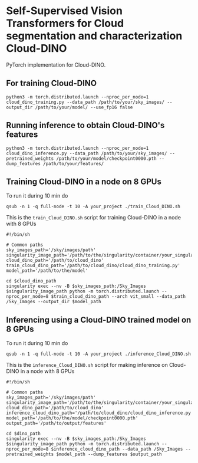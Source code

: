 # Self-Supervised Vision Transformers for Cloud segmentation and characterization Cloud-DINO

PyTorch implementation for Cloud-DINO.  

## For training Cloud-DINO

`python3 -m torch.distributed.launch --nproc_per_node=1 cloud_dino_training.py --data_path /path/to/your/sky_images/ --output_dir /path/to/your/model/ --use_fp16 false`

## Running inference to obtain Cloud-DINO's features

`python3 -m torch.distributed.launch --nproc_per_node=1 cloud_dino_inference.py --data_path /path/to/your/sky_images/ --pretrained_weights /path/to/your/model/checkpoint0000.pth --dump_features /path/to/your/features/`

## Training Cloud-DINO in a node on 8 GPUs

To run it during 10 min do

`qsub -n 1 -q full-node -t 10 -A your_project ./train_Cloud_DINO.sh`

This is the `train_Cloud_DINO.sh` script for training Cloud-DINO in a node with 8 GPUs

```
#!/bin/sh

# Common paths
sky_images_path='/sky/images/path'
singularity_image_path='/path/to/the/singularity/container/your_singularity_image_file.sif'
cloud_dino_path='/path/to/cloud_dino'
train_cloud_dino_path='/path/to/cloud_dino/cloud_dino_training.py'
model_path='/path/to/the/model'

cd $cloud_dino_path
singularity exec --nv -B $sky_images_path:/Sky_Images $singularity_image_path python -m torch.distributed.launch --nproc_per_node=8 $train_cloud_dino_path --arch vit_small --data_path /Sky_Images --output_dir $model_path
```


## Inferencing using a Cloud-DINO trained model on 8 GPUs

To run it during 10 min do

`qsub -n 1 -q full-node -t 10 -A your_project ./inference_Cloud_DINO.sh`

This is the `inference_Cloud_DINO.sh` script for making inference on Cloud-DINO in a node with 8 GPUs

```
#!/bin/sh

# Common paths
sky_images_path='/sky/images/path'
singularity_image_path='/path/to/the/singularity/container/your_singularity_image_file.sif'
cloud_dino_path='/path/to/cloud_dino'
inference_cloud_dino_path='/path/to/cloud_dino/cloud_dino_inference.py'
model_path='/path/to/the/model/checkpoint0000.pth'
output_path='/path/to/output/features'

cd $dino_path
singularity exec --nv -B $sky_images_path:/Sky_Images $singularity_image_path python -m torch.distributed.launch --nproc_per_node=8 $inference_cloud_dino_path --data_path /Sky_Images --pretrained_weights $model_path --dump_features $output_path
```

